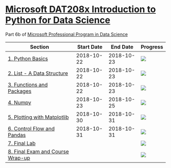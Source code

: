 # [Microsoft DAT208x Introduction to Python for Data Science](https://courses.edx.org/courses/course-v1:Microsoft+DAT208x+3T2018/course/#block-v1:Microsoft+DAT208x+3T2018+type@chapter+block@0f10a306d95945e886626db797e4b2f5)

Part 6b of [Microsoft Professional Program in Data Science](https://github.com/dylan-wu/Microsoft-Professional-Program-in-Data-Science)

| Section | Start Date | End Date | Progress |
|---------|------------|----------|----------|
| [1. Python Basics](1-python-basics.md) | 2018-10-22 | 2018-10-23 | ![](http://progressed.io/bar/100) |
| [2. List - A Data Structure](2-list-a-data-structure.md) | 2018-10-22 | 2018-10-23 | ![](http://progressed.io/bar/100) |
| [3. Functions and Packages](3-functions-and-packages.md) | 2018-10-22 | 2018-10-23 | ![](http://progressed.io/bar/100) |
| [4. Numpy](4-numpy) | 2018-10-23 | 2018-10-25 | ![](http://progressed.io/bar/100) |
| [5. Plotting with Matplotlib](5-plotting-with-matplotlib.md) | 2018-10-30 | 2018-10-31 | ![](http://progressed.io/bar/100) |
| [6. Control Flow and Pandas](6-control-flow-and-pandas.md) | 2018-10-31 | 2018-10-31 | ![](http://progressed.io/bar/100) |
| [7. Final Lab](7-final-lab.md) |  |  | ![](http://progressed.io/bar/50) |
| [8. Final Exam and Course Wrap-up](8-final-exam-and-course-wrap-up.md) |  |  | ![](http://progressed.io/bar/0) |
